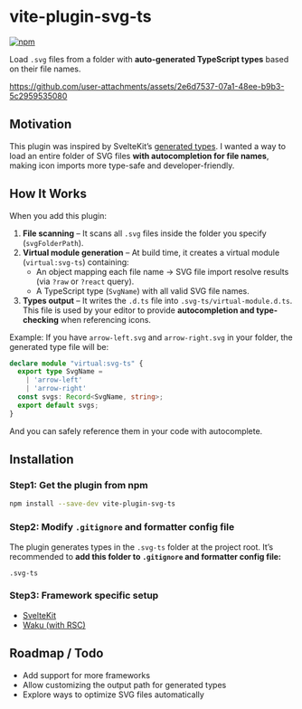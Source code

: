 # vite-plugin-svg-ts

[![npm](https://img.shields.io/npm/v/vite-plugin-svg-ts.svg)](https://www.npmjs.com/package/vite-plugin-svg-ts)

Load `.svg` files from a folder with **auto-generated TypeScript types** based on their file names.

https://github.com/user-attachments/assets/2e6d7537-07a1-48ee-b9b3-5c2959535080

## Motivation

This plugin was inspired by SvelteKit’s [generated types](https://svelte.dev/docs/kit/types#Generated-types).
I wanted a way to load an entire folder of SVG files **with autocompletion for file names**, making icon imports more type-safe and developer-friendly.

## How It Works

When you add this plugin:

1. **File scanning** – It scans all `.svg` files inside the folder you specify (`svgFolderPath`).
2. **Virtual module generation** – At build time, it creates a virtual module (`virtual:svg-ts`) containing:
   * An object mapping each file name → SVG file import resolve results (via `?raw` or `?react` query).
   * A TypeScript type (`SvgName`) with all valid SVG file names.
3. **Types output** – It writes the `.d.ts` file into `.svg-ts/virtual-module.d.ts`.
   This file is used by your editor to provide **autocompletion and type-checking** when referencing icons.

Example: If you have `arrow-left.svg` and `arrow-right.svg` in your folder, the generated type file will be:

```ts
declare module "virtual:svg-ts" {
  export type SvgName =
    | 'arrow-left'
    | 'arrow-right'
  const svgs: Record<SvgName, string>;
  export default svgs;
}
```

And you can safely reference them in your code with autocomplete.

## Installation

### Step1: Get the plugin from npm

```bash
npm install --save-dev vite-plugin-svg-ts
```

### Step2: Modify `.gitignore` and formatter config file

The plugin generates types in the `.svg-ts` folder at the project root.
It’s recommended to **add this folder to `.gitignore` and formatter config file:**

```
.svg-ts
```

### Step3: Framework specific setup

- [SvelteKit](https://github.com/rayrw/vite-plugin-svg-ts/tree/main/examples/svelte#sveltekit-setup)
- [Waku (with RSC)](https://github.com/rayrw/vite-plugin-svg-ts/blob/main/examples/waku/README.md#waku-setup)

## Roadmap / Todo

* Add support for more frameworks
* Allow customizing the output path for generated types
* Explore ways to optimize SVG files automatically
